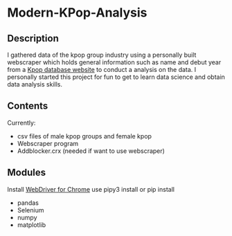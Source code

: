# Modern-KPop-Analysis
## Description
I gathered data of the kpop group industry using a personally built webscraper which holds general information such as name and debut year from a [Kpop database website](dbkpop.com) to conduct a analysis on the data.
I personally started this project for fun to get to learn data science and obtain data analysis skills.
## Contents 
Currently: 
- csv files of male kpop groups and female kpop
- Webscraper program
- Addblocker.crx (needed if want to use webscraper)
## Modules
Install [WebDriver for Chrome](https://chromedriver.chromium.org)
use pipy3 install or pip install 
- pandas
- Selenium
- numpy
- matplotlib
